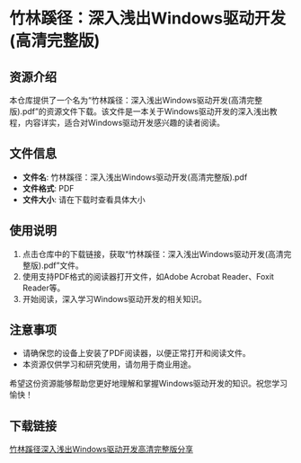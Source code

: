 # 竹林蹊径：深入浅出Windows驱动开发(高清完整版)

## 资源介绍

本仓库提供了一个名为“竹林蹊径：深入浅出Windows驱动开发(高清完整版).pdf”的资源文件下载。该文件是一本关于Windows驱动开发的深入浅出教程，内容详实，适合对Windows驱动开发感兴趣的读者阅读。

## 文件信息

- **文件名**: 竹林蹊径：深入浅出Windows驱动开发(高清完整版).pdf
- **文件格式**: PDF
- **文件大小**: 请在下载时查看具体大小

## 使用说明

1. 点击仓库中的下载链接，获取“竹林蹊径：深入浅出Windows驱动开发(高清完整版).pdf”文件。
2. 使用支持PDF格式的阅读器打开文件，如Adobe Acrobat Reader、Foxit Reader等。
3. 开始阅读，深入学习Windows驱动开发的相关知识。

## 注意事项

- 请确保您的设备上安装了PDF阅读器，以便正常打开和阅读文件。
- 本资源仅供学习和研究使用，请勿用于商业用途。

希望这份资源能够帮助您更好地理解和掌握Windows驱动开发的知识。祝您学习愉快！

## 下载链接

[竹林蹊径深入浅出Windows驱动开发高清完整版分享](https://pan.quark.cn/s/cc8975c375dc)